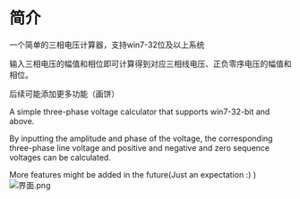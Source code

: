 # 简介
一个简单的三相电压计算器，支持win7-32位及以上系统

输入三相电压的幅值和相位即可计算得到对应三相线电压、正负零序电压的幅值和相位。

后续可能添加更多功能（画饼）

A simple three-phase voltage calculator that supports win7-32-bit and above.

By inputting the amplitude and phase of the voltage, the corresponding three-phase line voltage and positive and negative and zero sequence voltages can be calculated. 

More features might be added in the future(Just an expectation :) )
![界面.png](https://ooo.0x0.ooo/2023/12/23/OKpaQt.png)
